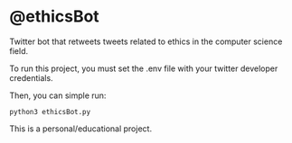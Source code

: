# @ethicsBot

Twitter bot that retweets tweets related to ethics in the computer science field.

To run this project, you must set the .env file with your twitter developer credentials.

Then, you can simple run:

`python3 ethicsBot.py`

This is a personal/educational project.
